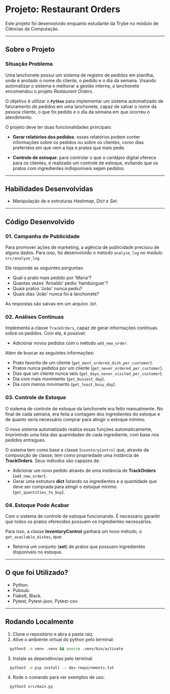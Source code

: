 # Projeto: Restaurant Orders
Este projeto foi desenvolvido enquanto estudante da Trybe no módulo de Ciências da Computação.

---
## Sobre o Projeto
### Situação Problema
Uma lanchonete possui um sistema de registro de pedidos em planilha, onde é anotado o nome do cliente, o pedido e o dia da semana. Visando automatizar o sistema e melhorar a gestão interna, a lanchonete encomendou o projeto *Restaurant Orders*.

O objetivo é utilizar o **`Python`** para implementar um sistema automatizado de faturamento de pedidos em uma lanchonete, capaz de salvar o nome da pessoa cliente, o que foi pedido e o dia da semana em que ocorreu o atendimento.

O projeto deve ter duas funcionalidades principais:
  - **Gerar relatórios dos pedidos**: esses relatórios podem conter informações sobre os pedidos ou sobre os clientes, como dias preferidos em que vem a loja e pratos que mais pede.
  
  - **Controle de estoque**: para controlar o que o cardápio digital oferece para os clientes, é realizado um controle de estoque, evitando que os pratos com ingredientes indisponíveis sejam pedidos.

---
## Habilidades Desenvolvidas
  - Manipulação de e estruturas *Hashmap*, *Dict* e *Set*.

---
## Código Desenvolvido
### 01. Campanha de Publicidade
Para promover ações de marketing, a agência de publicidade precisou de alguns dados. Para isso, foi desenvolvido o método `analyze_log` no módulo `src/analyze_log`.

Ele responde as seguintes perguntas:
  - Qual o prato mais pedido por 'Maria'?
  - Quantas vezes 'Arnaldo' pediu 'hambúrguer'?
  - Quais pratos 'João' nunca pediu?
  - Quais dias 'João' nunca foi à lanchonete?

As respostas são salvas em um arquivo *.txt*.

### 02. Análises Contínuas
Implementa a classe `TrackOrders`, capaz de gerar informações contínuas sobre os pedidos. Com ela, é possível:
  - Adicionar novos pedidos com o método `add_new_order`.

Além de buscar as seguintes informações: 
  - Prato favorito de um cliente (`get_most_ordered_dish_per_customer`).
  - Pratos nunca pedidos por um cliente (`get_never_ordered_per_customer`).
  - Dias que um cliente nunca veio (`get_days_never_visited_per_customer`).
  - Dia com mais movimento (`get_busiest_day`).
  - Dia com menos movimento (`get_least_busy_day`).

### 03. Controle de Estoque
O sistema de controle de estoque da lanchonete era feito manualmente. No final de cada semana, era feita a contagem dos ingredientes do estoque e de quanto seria necessário comprar para atingir o estoque mínimo.

O novo sistema automatizado realiza essas funções automaticamente, imprimindo uma lista das quantidades de cada ingrediente, com base nos pedidos entregues.

O sistema tem como base a classe `InventoryControl` que, através da composição de classe, tem como propriedade uma instância de **TrackOrders**. Seus métodos são capazes de:
  - Adicionar um novo pedido através de uma instância de **TrackOrders** (`add_new_order`).
  - Gerar uma estrutura **dict** listando os ingredientes e a quantidade que deve ser comprada para atingir o estoque mínimo (`get_quantities_to_buy`).

### 04. Estoque Pode Acabar
Com o sistema de controle de estoque funcionando. É necessário garantir que todos os pratos oferecidos possuem os ingredientes necessários.

Para isso, a classe **InventoryControl** ganhará um novo método, o `get_available_dishes`, que:
  - Retorna um conjunto (**set**) de pratos que possuem ingredientes disponíveis no estoque.

---
## O que foi Utilizado?
  - Python.
  - Pubsub.
  - Flake8, Black.
  - Pytest, Pytest-json, Pytest-cov.

---
## Rodando Localmente
1. Clone o repositório e abra a pasta raiz.
2. Ative o ambiente virtual do python pelo terminal:
  ```bash
    python3 -m venv .venv && source .venv/bin/activate
  ```
3. Instale as dependências pelo terminal:
  ```bash
    python3 -m pip install -r dev-requirements.txt
  ```
4. Rode o comando para ver exemplos de uso:
  ```bash
    python3 src/main.py
  ```
